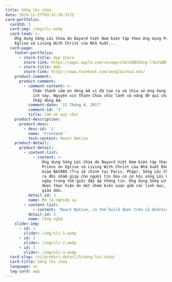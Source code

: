 ```yaml
---
title: Sống lời chúa
date: 2019-11-27T03:51:39.517Z
card-portfolio:
  cardId: 5
  card-img: /img/slc.webp
  card-lead: >-
    Ứng dụng Sống Lời Chúa do Bayard Việt Nam biên tập theo ứng dụng Prions en
    Eglise và Living With Christ của Nhà Xuất...
  card-page:
    footer-portfolio:      
      - store-title: App Store
        store-link: https://apps.apple.com/vn/app/s%E1%BB%91ng-l%E1%BB%9Di-ch%C3%BAa/id1007056475?l=vi
      - store-title: Web
        store-link: https://www.facebook.com/songloichua.net/
    product-comment:
      product-comment:
        - comment-content: >-
            Chân thành cảm ơn dòng AA vì đã tạo ra và chia sẻ ứng dụng rất hữu
            ích này. Nguyện xin Thiên Chúa chúc lành và nâng đỡ quí cha, quí
            thầy dòng AA.
          comment-date: '11 Tháng 8, 2017'
          comment-id: '1'
          title: Cảm ơn quý cha!
    product-description:
      product-desc:
        - desc-id: '1'
          name: 'Frontend '
          tech-content: React Native
    product-detail:
      product-detail:
        - content-list:
            - content: >-
                Ứng dụng Sống Lời Chúa do Bayard Việt Nam biên tập theo ứng dụng
                Prions en Eglise và Living With Christ của Nhà Xuất Bản Công
                Giáo BAYARD (Trụ sở chính tại Paris, Pháp). Sống Lời Chúa được
                ra đời nhắm giúp cho người tín hữu có cơ hội sống Lời Chúa mỗi
                ngày trong thế giới đầy ắp thông tin. Ứng dụng Sống Lời Chúa
                được thực hiện do một nhóm biên soạn gồm các linh mục, tu sĩ,
                giáo dân.
          detail-id: 1
          name: Mô tả nghiệp vụ
        - content-list:
            - content: 'React Native, có thể build được trên cả Android và IOS'
          detail-id: 2
          name: Công nghệ
    slider-img:
      - id: 1
        slider: /img/slc-1.webp
      - id: 2
        slider: /img/slc-2.webp
      - id: 3
        slider: /img/slc-3.webp
  card-slug: /vi/product-detail/5/song-loi-chua/
  card-title: Sống lời chúa
  language: vn
  tag-card: app
---
```


